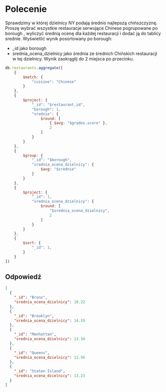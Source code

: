 # Polecenie

Sprawdzimy w której dzielnicy NY podają średnio najlepszą chińszczyznę.
Proszę wybrać wszystkie restauracje serwujące Chinese pogrupowane po
borough , wyliczyć średnią ocenę dla każdej restauracji i dodać
ją do tablicy srednie.
Wyświetlić wynik posortowany po borough:
- _id jako borough
- srednia_ocena_dzielnicy jako średnia ze średnich Chińskich
restauracji w tej dzielnicy. Wynik zaokrąglij do 2 miejsca po przecinku.

```javascript
db.restaurants.aggregate([
	{
		$match: {
			"cuisine": "Chinese"
		}
	},
	{
		$project: {
			"_id": "$restaurant_id",
			"borough": 1,
			"srednie": {
				$round: [
					{ $avg: "$grades.score" },
					2
				]
			}
		}
	},
	{
		$group: {
			"_id": "$borough",
			"srednia_ocena_dzielnicy": {
				$avg: "$srednie"
			}
		}
	},
	{
		$project: {
			"_id": 1,
			"srednia_ocena_dzielnicy": {
				$round: [
					"$srednia_ocena_dzielnicy",
					2
				]
			}
		}
	},
	{
		$sort: {
			"_id": 1,
		}
	}
])
```

## Odpowiedź

```json
[
  {
    "_id": "Bronx",
    "srednia_ocena_dzielnicy": 10.22
  },
  {
    "_id": "Brooklyn",
    "srednia_ocena_dzielnicy": 14.19
  },
  {
    "_id": "Manhattan",
    "srednia_ocena_dzielnicy": 13.34
  },
  {
    "_id": "Queens",
    "srednia_ocena_dzielnicy": 12.56
  },
  {
    "_id": "Staten Island",
    "srednia_ocena_dzielnicy": 13.23
  }
]
```
